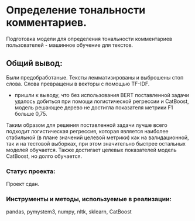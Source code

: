# Определение тональности комментариев.

Подготовка модели для определения тональности комментариев пользователей - машинное обучение для текстов.

## Общий вывод:

Были предобработаные. Тексты лемматизированы и выброшены стоп слова. Слова превращены в векторы с помощью TF-IDF. 
- пришли к выводу, что без использования BERT поставленной задачи удалось добиться при помощи логистической регрессии и CatBoost, модель решающее дерево не достигла показателя метрики F1 больше 0,75.

Таким образом для решения поставленной задачи лучше всего подходит логистическая регрессия, которая является наиболее стабильной (в плане значений целевой метрики) как на валидационной, так и на тестовой выборках, при этом значительно быстрее остальных моделей обучается. Также достигает целевых показателей модель CatBoost, но долго обучается.

### Статус проекта:

Проект сдан.

### Инструменты и методы, используемые в реализации:

pandas, pymystem3, numpy, nltk, sklearn, CatBoost
